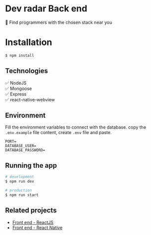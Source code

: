 #  Dev radar Back end
:iphone:  Find programmers with the chosen stack near you

# Installation

```bash
$ npm install
```

## Technologies

:white_check_mark: NodeJS\
:white_check_mark: Mongoose\
:white_check_mark: Express\
:white_check_mark: react-native-webview

## Environment

Fill the environment variables to connect with the database. 
copy the `.env.example` file content, create `.env` file and paste.
```
PORT=
DATABASE_USER= 
DATABASE_PASSWORD=
```

## Running the app

```bash
# development
$ npm run dev

# production
$ npm run start
```

## Related projects

- [Front end - ReactJS](https://github.com/mateuschaves/DevRadarWEB)
- [Front end - React Native](https://github.com/mateuschaves/dev-radar-app)

